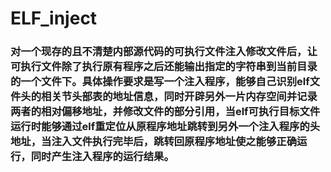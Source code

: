# ELF_inject
### 对一个现存的且不清楚内部源代码的可执行文件注入修改文件后，让可执行文件除了执行原有程序之后还能输出指定的字符串到当前目录的一个文件下。具体操作要求是写一个注入程序，能够自己识别elf文件头的相关节头部表的地址信息，同时开辟另外一片内存空间并记录两者的相对偏移地址，并修改文件的部分引用，当elf可执行目标文件运行时能够通过elf重定位从原程序地址跳转到另外一个注入程序的头地址，当注入文件执行完毕后，跳转回原程序地址使之能够正确运行，同时产生注入程序的运行结果。
